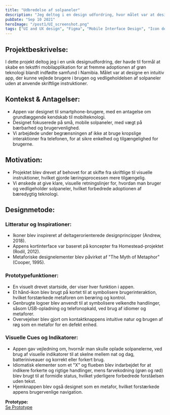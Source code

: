 ```yaml
---
title: "Udbredelse af solpaneler"
description: "Jeg deltog i en design udfordring, hvor målet var at designe en app uden at bruge tekst, da målet var adopteringen af grøn teknologi af stammefolk i Namibia.."
pubDate: "Sep 10 2021"
heroImage: "/post1/UI_screenshot.png"
tags: ["UI and UX design", "Figma", "Mobile Interface Design", "Icon design"]
---
```


<section>
  <h2>Projektbeskrivelse:</h2>
  <p>
    I dette projekt deltog jeg i en unik designudfordring, der havde til formål at skabe en tekstfri mobilapplikation for at fremme 
    adoptionen af grøn teknologi blandt indfødte samfund i Namibia. Målet var at designe en intuitiv app, der kunne vejlede brugere 
    i brugen og vedligeholdelsen af solpaneler uden at anvende skriftlige instruktioner.
  </p>

  <h2>Kontekst & Antagelser:</h2>
  <ul>
    <li>Appen var designet til smartphone-brugere, med en antagelse om grundlæggende kendskab til mobilteknologi.</li>
    <li>Designet fokuserede på små, mobile solpaneler, med vægt på bærbarhed og brugervenlighed.</li>
    <li>Vi arbejdede under begrænsningen af ikke at bruge kropslige interaktioner fra telefonen, for at sikre enkelhed og tilgængelighed for brugerne.</li>
  </ul>

  <h2>Motivation:</h2>
  <ul>
    <li>Projektet blev drevet af behovet for at skifte fra skriftlige til visuelle instruktioner, hvilket gjorde læringsprocessen mere tilgængelig.</li>
    <li>Vi ønskede at give klare, visuelle retningslinjer for, hvordan man bruger og vedligeholder solpaneler, hvilket forbedrede adoptionen af bæredygtig teknologi.</li>
  </ul>

  <h2>Designmetode:</h2>
  <h3>Litteratur og Inspirationer:</h3>
  <ul>
    <li>Ikoner blev inspireret af deltagerorienterede designprincipper (Andrew, 2018).</li>
    <li>Appens kortinterface var baseret på koncepter fra Homestead-projektet (Rodil, 2012).</li>
    <li>Metaforiske designelementer blev påvirket af "The Myth of Metaphor" (Cooper, 1995).</li>
  </ul>

  <h3>Prototypefunktioner:</h3>
  <ul>
    <li>En visuelt drevet startside, der viser hver funktion i appen.</li>
    <li>Et hånd-ikon blev brugt på kortet til at symbolisere brugerinteraktion, hvilket forstærkede metaforen om berøring og kontrol.</li>
    <li>Genbrugte logoer blev anvendt til at symbolisere velkendte handlinger, såsom USB-opladning og telefonopkald, ved brug af idiomer og metaforer.</li>
    <li>Overvejelser blev gjort om kontaktknappens intuitive natur og brugen af røg som en metafor for en defekt enhed.</li>
  </ul>

  <h3>Visuelle Cues og Indikatorer:</h3>
  <ul>
    <li>Appen gav vejledning om, hvornår man skulle oplade solpanelerne, ved brug af visuelle indikatorer til at skelne mellem nat og dag, batteriniveauer og korrekt eller forkert brug.</li>
    <li>Idiomatisk elementer som et "X" og flueben blev indarbejdet for at indikere forkerte og rigtige handlinger, mens farvekodning (grøn og rød) blev brugt til at formidle status, hvilket yderligere forbedrede forståelsen uden tekst.</li>
    <li>Hjemknappen blev også designet som en metafor, hvilket forstærkede appens brugervenlige navigation.</li>
  </ul>

  <p><strong>Prototype:</strong><br />
    <a href="https://www.figma.com/proto/rUz1cFKBB83lm2YbfP8662/UXD-Workshop?node-id=27-63&scaling=scale-down&page-id=0%3A1&starting-point-node-id=27%3A63&show-proto-sidebar=1" target="_blank">Se Prototype</a>
  </p>
</section>
